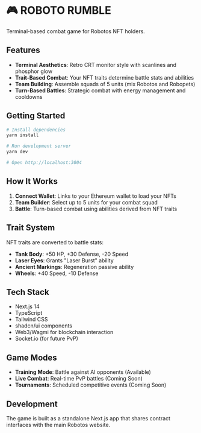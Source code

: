 # 🎮 ROBOTO RUMBLE

Terminal-based combat game for Robotos NFT holders.

## Features

- **Terminal Aesthetics**: Retro CRT monitor style with scanlines and phosphor glow
- **Trait-Based Combat**: Your NFT traits determine battle stats and abilities
- **Team Building**: Assemble squads of 5 units (mix Robotos and Robopets)
- **Turn-Based Battles**: Strategic combat with energy management and cooldowns

## Getting Started

```bash
# Install dependencies
yarn install

# Run development server
yarn dev

# Open http://localhost:3004
```

## How It Works

1. **Connect Wallet**: Links to your Ethereum wallet to load your NFTs
2. **Team Builder**: Select up to 5 units for your combat squad
3. **Battle**: Turn-based combat using abilities derived from NFT traits

## Trait System

NFT traits are converted to battle stats:

- **Tank Body**: +50 HP, +30 Defense, -20 Speed
- **Laser Eyes**: Grants "Laser Burst" ability
- **Ancient Markings**: Regeneration passive ability
- **Wheels**: +40 Speed, -10 Defense

## Tech Stack

- Next.js 14
- TypeScript
- Tailwind CSS
- shadcn/ui components
- Web3/Wagmi for blockchain interaction
- Socket.io (for future PvP)

## Game Modes

- **Training Mode**: Battle against AI opponents (Available)
- **Live Combat**: Real-time PvP battles (Coming Soon)
- **Tournaments**: Scheduled competitive events (Coming Soon)

## Development

The game is built as a standalone Next.js app that shares contract interfaces with the main Robotos website.